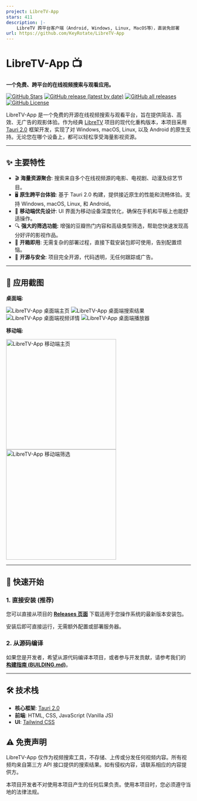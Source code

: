 ```yaml
---
project: LibreTV-App
stars: 411
description: |-
    LibreTV 跨平台客户端（Android, Windows, Linux, MacOS等），直装免部署
url: https://github.com/KeyRotate/LibreTV-App
---
```


# LibreTV-App 📺

**一个免费、跨平台的在线视频搜索与观看应用。**

[![GitHub Stars](https://img.shields.io/github/stars/KeyRotate/LibreTV-App?style=social)](https://github.com/KeyRotate/LibreTV-App/stargazers)
[![GitHub release (latest by date)](https://img.shields.io/github/v/release/KeyRotate/LibreTV-App)](https://github.com/KeyRotate/LibreTV-App/releases/latest)
[![GitHub all releases](https://img.shields.io/github/downloads/KeyRotate/LibreTV-App/total)](https://github.com/KeyRotate/LibreTV-App/releases)
[![GitHub License](https://img.shields.io/github/license/KeyRotate/LibreTV-App)](LICENSE)

LibreTV-App 是一个免费的开源在线视频搜索与观看平台，旨在提供简洁、高效、无广告的观影体验。作为经典 [LibreTV](https://github.com/LibreSpark/LibreTV) 项目的现代化重构版本，本项目采用 [Tauri 2.0](https://tauri.app/) 框架开发，实现了对 Windows, macOS, Linux, 以及 Android 的原生支持。无论您在哪个设备上，都可以轻松享受海量影视资源。

---

## ✨ 主要特性

- 🎬 **海量资源聚合**: 搜索来自多个在线视频源的电影、电视剧、动漫及综艺节目。
- 🖥️ **原生跨平台体验**: 基于 Tauri 2.0 构建，提供接近原生的性能和流畅体验。支持 Windows, macOS, Linux, 和 Android。
- 📱 **移动端优先设计**: UI 界面为移动设备深度优化，确保在手机和平板上也能舒适操作。
- 🔍 **强大的筛选功能**: 增强的豆瓣热门内容和高级类型筛选，帮助您快速发现高分好评的影视作品。
- 🚀 **开箱即用**: 无需复杂的部署过程，直接下载安装包即可使用，告别配置烦恼。
- 🔐 **开源与安全**: 项目完全开源，代码透明，无任何跟踪或广告。

---

## 📸 应用截图

**桌面端:**

![LibreTV-App 桌面端主页](https://oss.keyrotate.com/public/images/dcef63b5-174c-4b6e-a9bc-15fefa86c9a0.jpg)
![LibreTV-App 桌面端搜索结果](https://oss.keyrotate.com/public/images/4b4ee048-7ba6-4136-94e4-3a6e2cd0c53d.jpg)
![LibreTV-App 桌面端视频详情](https://oss.keyrotate.com/public/images/4667f8e0-43ed-406c-9696-247c91bfa5a8.jpg)
![LibreTV-App 桌面端播放器](https://oss.keyrotate.com/public/images/e88d0dea-48d8-4699-b95b-8d3093146f29.jpg)

**移动端:**

<img src="https://oss.keyrotate.com/public/images/c209dbe4-820e-41c8-923a-4246d4005c33.jpg" alt="LibreTV-App 移动端主页" width="300" />
<img src="https://oss.keyrotate.com/public/images/ce2605d0-6f2c-4c5b-8b65-cdb7689e2091.jpg" alt="LibreTV-App 移动端筛选" width="300" />

---

## 🚀 快速开始

### 1. 直接安装 (推荐)

您可以直接从项目的 [**Releases 页面**](https://github.com/KeyRotate/LibreTV-App/releases) 下载适用于您操作系统的最新版本安装包。

安装后即可直接运行，无需额外配置或部署服务器。

### 2. 从源码编译

如果您是开发者，希望从源代码编译本项目，或者参与开发贡献，请参考我们的 [**构建指南 (BUILDING.md)**](BUILDING.md)。

---

## 🛠️ 技术栈

- **核心框架**: [Tauri 2.0](https://tauri.app/)
- **前端**: HTML, CSS, JavaScript (Vanilla JS)
- **UI**: [Tailwind CSS](https://tailwindcss.com/)


## ⚠️ 免责声明
LibreTV-App 仅作为视频搜索工具，不存储、上传或分发任何视频内容。所有视频均来自第三方 API 接口提供的搜索结果。如有侵权内容，请联系相应的内容提供方。

本项目开发者不对使用本项目产生的任何后果负责。使用本项目时，您必须遵守当地的法律法规。
